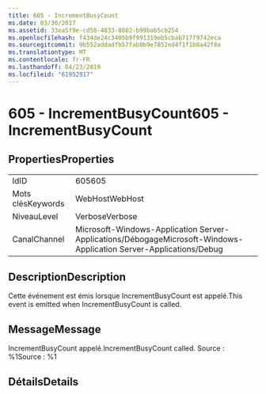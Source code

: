 ```yaml
---
title: 605 - IncrementBusyCount
ms.date: 03/30/2017
ms.assetid: 33ea5f9e-cd58-4833-8082-b99bab5cb254
ms.openlocfilehash: f434de24c3405b9f991319eb5cbab717f9742eca
ms.sourcegitcommit: 9b552addadfb57fab0b9e7852ed4f1f1b8a42f8e
ms.translationtype: MT
ms.contentlocale: fr-FR
ms.lasthandoff: 04/23/2019
ms.locfileid: "61952917"
---
```

# <a name="605---incrementbusycount"></a><span data-ttu-id="33add-102">605 - IncrementBusyCount</span><span class="sxs-lookup"><span data-stu-id="33add-102">605 - IncrementBusyCount</span></span>
## <a name="properties"></a><span data-ttu-id="33add-103">Properties</span><span class="sxs-lookup"><span data-stu-id="33add-103">Properties</span></span>  
  
|||  
|-|-|  
|<span data-ttu-id="33add-104">Id</span><span class="sxs-lookup"><span data-stu-id="33add-104">ID</span></span>|<span data-ttu-id="33add-105">605</span><span class="sxs-lookup"><span data-stu-id="33add-105">605</span></span>|  
|<span data-ttu-id="33add-106">Mots clés</span><span class="sxs-lookup"><span data-stu-id="33add-106">Keywords</span></span>|<span data-ttu-id="33add-107">WebHost</span><span class="sxs-lookup"><span data-stu-id="33add-107">WebHost</span></span>|  
|<span data-ttu-id="33add-108">Niveau</span><span class="sxs-lookup"><span data-stu-id="33add-108">Level</span></span>|<span data-ttu-id="33add-109">Verbose</span><span class="sxs-lookup"><span data-stu-id="33add-109">Verbose</span></span>|  
|<span data-ttu-id="33add-110">Canal</span><span class="sxs-lookup"><span data-stu-id="33add-110">Channel</span></span>|<span data-ttu-id="33add-111">Microsoft-Windows-Application Server-Applications/Débogage</span><span class="sxs-lookup"><span data-stu-id="33add-111">Microsoft-Windows-Application Server-Applications/Debug</span></span>|  
  
## <a name="description"></a><span data-ttu-id="33add-112">Description</span><span class="sxs-lookup"><span data-stu-id="33add-112">Description</span></span>  
 <span data-ttu-id="33add-113">Cette événement est émis lorsque IncrementBusyCount est appelé.</span><span class="sxs-lookup"><span data-stu-id="33add-113">This event is emitted when IncrementBusyCount is called.</span></span>  
  
## <a name="message"></a><span data-ttu-id="33add-114">Message</span><span class="sxs-lookup"><span data-stu-id="33add-114">Message</span></span>  
 <span data-ttu-id="33add-115">IncrementBusyCount appelé.</span><span class="sxs-lookup"><span data-stu-id="33add-115">IncrementBusyCount called.</span></span> <span data-ttu-id="33add-116">Source : %1</span><span class="sxs-lookup"><span data-stu-id="33add-116">Source : %1</span></span>  
  
## <a name="details"></a><span data-ttu-id="33add-117">Détails</span><span class="sxs-lookup"><span data-stu-id="33add-117">Details</span></span>
